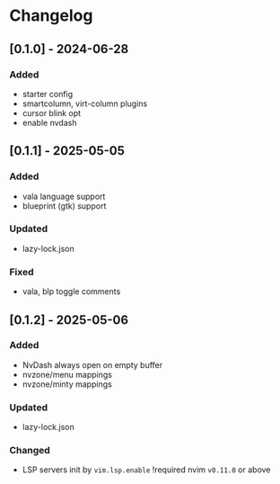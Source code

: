 # Changelog

## [0.1.0] - 2024-06-28
### Added
- starter config
- smartcolumn, virt-column plugins
- cursor blink opt
- enable nvdash

## [0.1.1] - 2025-05-05
### Added
- vala language support
- blueprint (gtk) support

### Updated
- lazy-lock.json

### Fixed
- vala, blp toggle comments

## [0.1.2] - 2025-05-06
### Added
- NvDash always open on empty buffer
- nvzone/menu mappings
- nvzone/minty mappings

### Updated
- lazy-lock.json

### Changed
- LSP servers init by `vim.lsp.enable` !required nvim `v0.11.0` or above